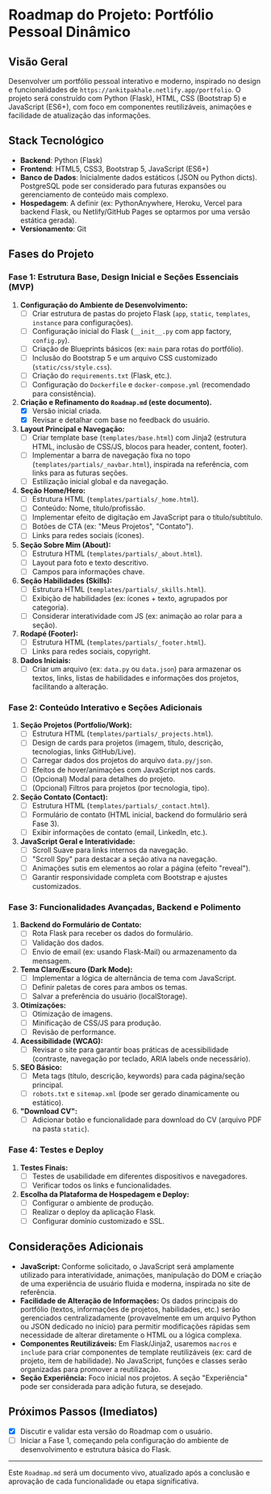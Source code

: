 # Roadmap do Projeto: Portfólio Pessoal Dinâmico

## Visão Geral
Desenvolver um portfólio pessoal interativo e moderno, inspirado no design e funcionalidades de `https://ankitpakhale.netlify.app/portfolio`. O projeto será construído com Python (Flask), HTML, CSS (Bootstrap 5) e JavaScript (ES6+), com foco em componentes reutilizáveis, animações e facilidade de atualização das informações.

## Stack Tecnológico
- **Backend**: Python (Flask)
- **Frontend**: HTML5, CSS3, Bootstrap 5, JavaScript (ES6+)
- **Banco de Dados**: Inicialmente dados estáticos (JSON ou Python dicts). PostgreSQL pode ser considerado para futuras expansões ou gerenciamento de conteúdo mais complexo.
- **Hospedagem**: A definir (ex: PythonAnywhere, Heroku, Vercel para backend Flask, ou Netlify/GitHub Pages se optarmos por uma versão estática gerada).
- **Versionamento**: Git

## Fases do Projeto

### Fase 1: Estrutura Base, Design Inicial e Seções Essenciais (MVP)
1.  **Configuração do Ambiente de Desenvolvimento:**
    *   [ ] Criar estrutura de pastas do projeto Flask (`app`, `static`, `templates`, `instance` para configurações).
    *   [ ] Configuração inicial do Flask (`__init__.py` com app factory, `config.py`).
    *   [ ] Criação de Blueprints básicos (ex: `main` para rotas do portfólio).
    *   [ ] Inclusão do Bootstrap 5 e um arquivo CSS customizado (`static/css/style.css`).
    *   [ ] Criação do `requirements.txt` (Flask, etc.).
    *   [ ] Configuração do `Dockerfile` e `docker-compose.yml` (recomendado para consistência).
2.  **Criação e Refinamento do `Roadmap.md` (este documento).**
    *   [X] Versão inicial criada.
    *   [X] Revisar e detalhar com base no feedback do usuário.
3.  **Layout Principal e Navegação:**
    *   [ ] Criar template base (`templates/base.html`) com Jinja2 (estrutura HTML, inclusão de CSS/JS, blocos para header, content, footer).
    *   [ ] Implementar a barra de navegação fixa no topo (`templates/partials/_navbar.html`), inspirada na referência, com links para as futuras seções.
    *   [ ] Estilização inicial global e da navegação.
4.  **Seção Home/Hero:**
    *   [ ] Estrutura HTML (`templates/partials/_home.html`).
    *   [ ] Conteúdo: Nome, título/profissão.
    *   [ ] Implementar efeito de digitação em JavaScript para o título/subtítulo.
    *   [ ] Botões de CTA (ex: "Meus Projetos", "Contato").
    *   [ ] Links para redes sociais (ícones).
5.  **Seção Sobre Mim (About):**
    *   [ ] Estrutura HTML (`templates/partials/_about.html`).
    *   [ ] Layout para foto e texto descritivo.
    *   [ ] Campos para informações chave.
6.  **Seção Habilidades (Skills):**
    *   [ ] Estrutura HTML (`templates/partials/_skills.html`).
    *   [ ] Exibição de habilidades (ex: ícones + texto, agrupados por categoria).
    *   [ ] Considerar interatividade com JS (ex: animação ao rolar para a seção).
7.  **Rodapé (Footer):**
    *   [ ] Estrutura HTML (`templates/partials/_footer.html`).
    *   [ ] Links para redes sociais, copyright.
8.  **Dados Iniciais:**
    *   [ ] Criar um arquivo (ex: `data.py` ou `data.json`) para armazenar os textos, links, listas de habilidades e informações dos projetos, facilitando a alteração.

### Fase 2: Conteúdo Interativo e Seções Adicionais
1.  **Seção Projetos (Portfolio/Work):**
    *   [ ] Estrutura HTML (`templates/partials/_projects.html`).
    *   [ ] Design de cards para projetos (imagem, título, descrição, tecnologias, links GitHub/Live).
    *   [ ] Carregar dados dos projetos do arquivo `data.py/json`.
    *   [ ] Efeitos de hover/animações com JavaScript nos cards.
    *   [ ] (Opcional) Modal para detalhes do projeto.
    *   [ ] (Opcional) Filtros para projetos (por tecnologia, tipo).
2.  **Seção Contato (Contact):**
    *   [ ] Estrutura HTML (`templates/partials/_contact.html`).
    *   [ ] Formulário de contato (HTML inicial, backend do formulário será Fase 3).
    *   [ ] Exibir informações de contato (email, LinkedIn, etc.).
3.  **JavaScript Geral e Interatividade:**
    *   [ ] Scroll Suave para links internos da navegação.
    *   [ ] "Scroll Spy" para destacar a seção ativa na navegação.
    *   [ ] Animações sutis em elementos ao rolar a página (efeito "reveal").
    *   [ ] Garantir responsividade completa com Bootstrap e ajustes customizados.

### Fase 3: Funcionalidades Avançadas, Backend e Polimento
1.  **Backend do Formulário de Contato:**
    *   [ ] Rota Flask para receber os dados do formulário.
    *   [ ] Validação dos dados.
    *   [ ] Envio de email (ex: usando Flask-Mail) ou armazenamento da mensagem.
2.  **Tema Claro/Escuro (Dark Mode):**
    *   [ ] Implementar a lógica de alternância de tema com JavaScript.
    *   [ ] Definir paletas de cores para ambos os temas.
    *   [ ] Salvar a preferência do usuário (localStorage).
3.  **Otimizações:**
    *   [ ] Otimização de imagens.
    *   [ ] Minificação de CSS/JS para produção.
    *   [ ] Revisão de performance.
4.  **Acessibilidade (WCAG):**
    *   [ ] Revisar o site para garantir boas práticas de acessibilidade (contraste, navegação por teclado, ARIA labels onde necessário).
5.  **SEO Básico:**
    *   [ ] Meta tags (título, descrição, keywords) para cada página/seção principal.
    *   [ ] `robots.txt` e `sitemap.xml` (pode ser gerado dinamicamente ou estático).
6.  **"Download CV":**
    *   [ ] Adicionar botão e funcionalidade para download do CV (arquivo PDF na pasta `static`).

### Fase 4: Testes e Deploy
1.  **Testes Finais:**
    *   [ ] Testes de usabilidade em diferentes dispositivos e navegadores.
    *   [ ] Verificar todos os links e funcionalidades.
2.  **Escolha da Plataforma de Hospedagem e Deploy:**
    *   [ ] Configurar o ambiente de produção.
    *   [ ] Realizar o deploy da aplicação Flask.
    *   [ ] Configurar domínio customizado e SSL.

## Considerações Adicionais
- **JavaScript:** Conforme solicitado, o JavaScript será amplamente utilizado para interatividade, animações, manipulação do DOM e criação de uma experiência de usuário fluida e moderna, inspirada no site de referência.
- **Facilidade de Alteração de Informações:** Os dados principais do portfólio (textos, informações de projetos, habilidades, etc.) serão gerenciados centralizadamente (provavelmente em um arquivo Python ou JSON dedicado no início) para permitir modificações rápidas sem necessidade de alterar diretamente o HTML ou a lógica complexa.
- **Componentes Reutilizáveis:** Em Flask/Jinja2, usaremos `macros` e `include` para criar componentes de template reutilizáveis (ex: card de projeto, item de habilidade). No JavaScript, funções e classes serão organizadas para promover a reutilização.
- **Seção Experiência:** Foco inicial nos projetos. A seção "Experiência" pode ser considerada para adição futura, se desejado.

## Próximos Passos (Imediatos)
-   [X] Discutir e validar esta versão do Roadmap com o usuário.
-   [ ] Iniciar a Fase 1, começando pela configuração do ambiente de desenvolvimento e estrutura básica do Flask.

---

Este `Roadmap.md` será um documento vivo, atualizado após a conclusão e aprovação de cada funcionalidade ou etapa significativa. 